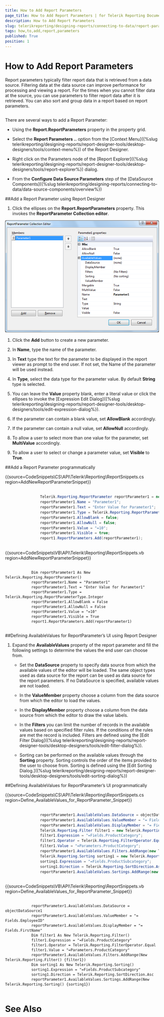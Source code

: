 ```yaml
---
title: How to Add Report Parameters
page_title: How to Add Report Parameters | for Telerik Reporting Documentation
description: How to Add Report Parameters
slug: telerikreporting/designing-reports/connecting-to-data/report-parameters/how-to-add-report-parameters
tags: how,to,add,report,parameters
published: True
position: 1
---
```


# How to Add Report Parameters



Report parameters typically filter report data that is retrieved from a data     source. Filtering data at the data source can improve performance for processing    and viewing a report. For the times when you cannot filter data at the source,     you can use parameters to filter report data after it is retrieved. You can also    sort and group data in a report based on report parameters.    

## 

There are several ways to add a Report Parameter: 			

* Using the __Report.ReportParameters__   property in the property grid.

* Select the __Report Parameters ..__ option from the [Context Menu]({%slug telerikreporting/designing-reports/report-designer-tools/desktop-designers/tools/context-menu%}) of the Report Designer.

* Right click on the Parameters node of the [Report Explorer]({%slug telerikreporting/designing-reports/report-designer-tools/desktop-designers/tools/report-explorer%}) dialog.

* From the __Configure Data Source Parameters__ step of the [DataSource Components]({%slug telerikreporting/designing-reports/connecting-to-data/data-source-components/overview%})

##Add a Report Parameter using Report Designer

1. Click the ellipses on the __Report.ReportParameters__ 
				  property. This invokes the __ReportParameter Collection editor__.
					        

  ![](images/ReportParameterEditor.png)

1. Click the __Add__ button to create a new parameter.
				  

1. In __Name__, type the name of the parameter.

1. In __Text__ type the text for the parameter to be displayed 
				  in the report viewer as prompt to the end user. If not set, the Name of the parameter will be used instead.

1. In __Type__, select the data type for the parameter 
				  value. By default __String__ type is selected.

1. You can leave the __Value__ property 				  blank, enter a literal value or click the ellipses to invoke the  				  [Expression Edit Dialog]({%slug telerikreporting/designing-reports/report-designer-tools/desktop-designers/tools/edit-expression-dialog%}).

1. If the parameter can contain a blank value, set __AllowBlank__ accordingly.

1. If the parameter can contain a null value, set __AllowNull__ accordingly.

1. To allow a user to select more than one value for the parameter, set __MultiValue__ accordingly.

1. To allow a user to select or change a parameter value, set __Visible__ to __True__.

##Add a Report Parameter programmatically

{{source=CodeSnippets\CS\API\Telerik\Reporting\ReportSnippets.cs region=AddNewReportParameterSnippet}}
````C#
	
	            Telerik.Reporting.ReportParameter reportParameter1 = new Telerik.Reporting.ReportParameter();
	            reportParameter1.Name = "Parameter1";
	            reportParameter1.Text = "Enter Value for Parameter1";
	            reportParameter1.Type = Telerik.Reporting.ReportParameterType.Integer;
	            reportParameter1.AllowBlank = false;
	            reportParameter1.AllowNull = false;
	            reportParameter1.Value = "=10";
	            reportParameter1.Visible = true;
	            report1.ReportParameters.Add(reportParameter1);
	
````



{{source=CodeSnippets\VB\API\Telerik\Reporting\ReportSnippets.vb region=AddNewReportParameterSnippet}}
````VB
	
	        Dim reportParameter1 As New Telerik.Reporting.ReportParameter()
	        reportParameter1.Name = "Parameter1"
	        reportParameter1.Text = "Enter Value for Parameter1"
	        reportParameter1.Type = Telerik.Reporting.ReportParameterType.Integer
	        reportParameter1.AllowBlank = False
	        reportParameter1.AllowNull = False
	        reportParameter1.Value = "=10"
	        reportParameter1.Visible = True
	        report1.ReportParameters.Add(reportParameter1)
	
````



##Defining AvailableValues for ReportParameter’s UI using Report Designer

1. Expand the __AvailableValues__ property
			of the report parameter and fill the following settings to determine 
			the values the end user can choose from.
			

   + Set the __DataSource__ property to specify data source from which the available values of the editor 
		will be loaded. The same object types used as data source for the report can be used as data source for the report parameters.
If no DataSource is specified, available values are not loaded.

   + In the __ValueMember__ property choose a column from the data source from which the editor to load the values.

   + In the __DisplayMember__ property choose a column from the data source from which the editor to draw the value labels.

   + In the __Filters__ you can limit the number of records in the available values based on specified filter rules. If the conditions of the rules are met the record is included. Filters are defined using the [Edit Filter Dialog]({%slug telerikreporting/designing-reports/report-designer-tools/desktop-designers/tools/edit-filter-dialog%}).

   + Sorting can be performed on the available values through the
			__Sorting__ property. Sorting controls the order
			of the items provided to the user to choose from. Sorting is defined 
			using the [Edit Sorting Dialog.]({%slug telerikreporting/designing-reports/report-designer-tools/desktop-designers/tools/edit-sorting-dialog%})

##Defining AvailableValues for ReportParameter’s UI programmatically

{{source=CodeSnippets\CS\API\Telerik\Reporting\ReportSnippets.cs region=Define_AvailableValues_for_ReportParameter_Snippet}}
````C#
	
	            reportParameter1.AvailableValues.DataSource = objectDataSource1;
	            reportParameter1.AvailableValues.ValueMember = "= Fields.EmployeeID";
	            reportParameter1.AvailableValues.DisplayMember = "= Fields.FirstName";
	            Telerik.Reporting.Filter filter1 = new Telerik.Reporting.Filter();
	            filter1.Expression = "=Fields.ProductCategory";
	            filter1.Operator = Telerik.Reporting.FilterOperator.Equal;
	            filter1.Value = "=Parameters.ProductCategory";
	            reportParameter1.AvailableValues.Filters.AddRange(new Telerik.Reporting.Filter[] { filter1 });
	            Telerik.Reporting.Sorting sorting1 = new Telerik.Reporting.Sorting();
	            sorting1.Expression = "=Fields.ProductSubcategory";
	            sorting1.Direction = Telerik.Reporting.SortDirection.Asc;
	            reportParameter1.AvailableValues.Sortings.AddRange(new Telerik.Reporting.Sorting[] { sorting1 });
	
````



{{source=CodeSnippets\VB\API\Telerik\Reporting\ReportSnippets.vb region=Define_AvailableValues_for_ReportParameter_Snippet}}
````VB
	
	        reportParameter1.AvailableValues.DataSource = objectDataSource1
	        reportParameter1.AvailableValues.ValueMember = "= Fields.EmployeeID"
	        reportParameter1.AvailableValues.DisplayMember = "= Fields.FirstName"
	        Dim filter1 As New Telerik.Reporting.Filter()
	        filter1.Expression = "=Fields.ProductCategory"
	        filter1.Operator = Telerik.Reporting.FilterOperator.Equal
	        filter1.Value = "=Parameters.ProductCategory"
	        reportParameter1.AvailableValues.Filters.AddRange(New Telerik.Reporting.Filter() {filter1})
	        Dim sorting1 As New Telerik.Reporting.Sorting()
	        sorting1.Expression = "=Fields.ProductSubcategory"
	        sorting1.Direction = Telerik.Reporting.SortDirection.Asc
	        reportParameter1.AvailableValues.Sortings.AddRange(New Telerik.Reporting.Sorting() {sorting1})
	
````



# See Also

